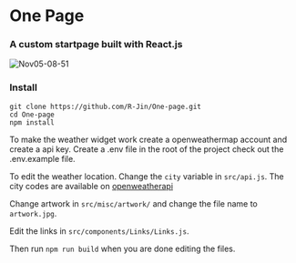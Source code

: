 # One Page
### A custom startpage built with React.js
![Nov05-08-51](https://user-images.githubusercontent.com/52547912/140478798-364f418d-74f5-4f7c-bab1-e3d6b3650c24.png)

### Install
```
git clone https://github.com/R-Jin/One-page.git
cd One-page
npm install
```
To make the weather widget work create a openweathermap account and create a api key. Create a .env file in the root of the project check out the .env.example file.

To edit the weather location. Change the `city` variable in `src/api.js`. The city codes are available on [openweatherapi](https://openweathermap.org/)

Change artwork in `src/misc/artwork/` and change the file name to `artwork.jpg`.

Edit the links in `src/components/Links/Links.js`.

Then run `npm run build` when you are done editing the files.
